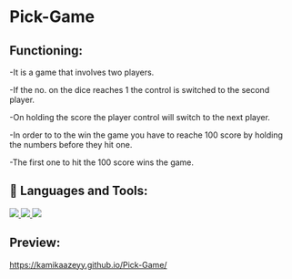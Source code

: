 # Pick-Game

## Functioning:

-It is a game that involves two players.

-If the no. on the dice reaches 1 the control is switched to the second player. 

-On holding the score the player control will switch to the next player. 

-In order to to the win the game you have to reache 100 score by holding the numbers before they hit one.

-The first one to hit the 100 score wins the game.

## 🚀 Languages and Tools:

<a href="https://www.w3schools.com/css/" target="_blank"> <img src="https://img.icons8.com/color/48/000000/css3.png"/> </a> 
 </a> 
<a href="https://www.w3.org/html/" target="_blank"> <img src="https://img.icons8.com/color/48/000000/html-5.png"/> </a> 
<a href="https://developer.mozilla.org/en-US/docs/Web/JavaScript" target="_blank"> <img src="https://img.icons8.com/color/48/000000/javascript.png"/> </a>

## Preview:

https://kamikaazeyy.github.io/Pick-Game/
